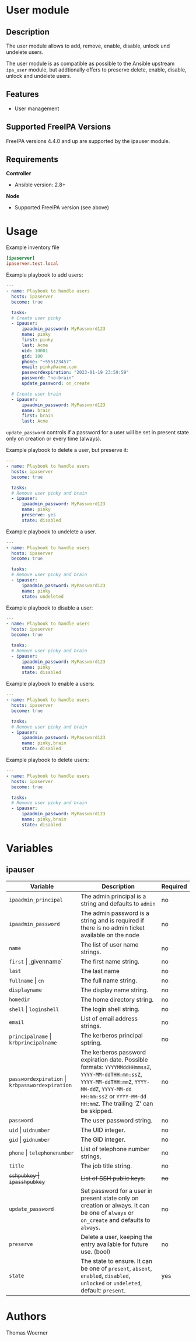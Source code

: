 User module
===========

Description
-----------

The user module allows to add, remove, enable, disable, unlock und undelete users.

The user module is as compatible as possible to the Ansible upstream `ipa_user` module, but addtionally offers to preserve delete, enable, disable, unlock and undelete users.


Features
--------
* User management


Supported FreeIPA Versions
--------------------------

FreeIPA versions 4.4.0 and up are supported by the ipauser module.


Requirements
------------

**Controller**
* Ansible version: 2.8+

**Node**
* Supported FreeIPA version (see above)


Usage
=====

Example inventory file

```ini
[ipaserver]
ipaserver.test.local
```


Example playbook to add users:

```yaml
---
- name: Playbook to handle users
  hosts: ipaserver
  become: true

  tasks:
  # Create user pinky
  - ipauser:
      ipaadmin_password: MyPassword123
      name: pinky
      first: pinky
      last: Acme
      uid: 10001
      gid: 100
      phone: "+555123457"
      email: pinky@acme.com
      passwordexpiration: "2023-01-19 23:59:59"
      password: "no-brain"
      update_password: on_create

  # Create user brain
  - ipauser:
      ipaadmin_password: MyPassword123
      name: brain
      first: brain
      last: Acme
```
`update_password` controls if a password for a user will be set in present state only on creation or every time (always).


Example playbook to delete a user, but preserve it:

```yaml
---
- name: Playbook to handle users
  hosts: ipaserver
  become: true

  tasks:
  # Remove user pinky and brain
  - ipauser:
      ipaadmin_password: MyPassword123
      name: pinky
      preserve: yes
      state: disabled
```


Example playbook to undelete a user.

```yaml
---
- name: Playbook to handle users
  hosts: ipaserver
  become: true

  tasks:
  # Remove user pinky and brain
  - ipauser:
      ipaadmin_password: MyPassword123
      name: pinky
      state: undeleted
```


Example playbook to disable a user:

```yaml
---
- name: Playbook to handle users
  hosts: ipaserver
  become: true

  tasks:
  # Remove user pinky and brain
  - ipauser:
      ipaadmin_password: MyPassword123
      name: pinky
      state: disabled
```


Example playbook to enable a users:

```yaml
---
- name: Playbook to handle users
  hosts: ipaserver
  become: true

  tasks:
  # Remove user pinky and brain
  - ipauser:
      ipaadmin_password: MyPassword123
      name: pinky,brain
      state: disabled
```


Example playbook to delete users:

```yaml
---
- name: Playbook to handle users
  hosts: ipaserver
  become: true

  tasks:
  # Remove user pinky and brain
  - ipauser:
      ipaadmin_password: MyPassword123
      name: pinky,brain
      state: disabled
```


Variables
=========

ipauser
-------

Variable | Description | Required
-------- | ----------- | --------
`ipaadmin_principal` | The admin principal is a string and defaults to `admin` | no
`ipaadmin_password` | The admin password is a string and is required if there is no admin ticket available on the node | no
`name` | The list of user name strings. | no
`first` \| ¸givenname` | The first name string. | no
`last` | The last name | no
`fullname` \| `cn` | The full name string. | no
`displayname` | The display name string. | no
`homedir` | The home directory string. | no
`shell` \| `loginshell` | The login shell string. | no
`email` | List of email address strings. | no
`principalname` \| `krbprincipalname` | The kerberos principal sptring. | no
`passwordexpiration` \| `krbpasswordexpiration` | The kerberos password expiration date. Possible formats: `YYYYMMddHHmmssZ`, `YYYY-MM-ddTHH:mm:ssZ`, `YYYY-MM-ddTHH:mmZ`, `YYYY-MM-ddZ`, `YYYY-MM-dd HH:mm:ssZ` or `YYYY-MM-dd HH:mmZ`. The trailing 'Z' can be skipped. | no
`password` | The user password string. | no
`uid` \| `uidnumber` | The UID integer. | no
`gid` \| `gidnumber` | The GID integer. | no
`phone` \| `telephonenumber` | List of telephone number strings, | no
`title` | The job title string. | no
~~`sshpubkey` \| `ipasshpubkey`~~ | ~~List of SSH public keys.~~ | ~~no~~
`update_password` | Set password for a user in present state only on creation or always. It can be one of `always` or `on_create` and defaults to `always`. | no
`preserve` | Delete a user, keeping the entry available for future use. (bool)  | no
`state` | The state to ensure. It can be one of `present`, `absent`, `enabled`, `disabled`, `unlocked` or `undeleted`, default: `present`. | yes


Authors
=======

Thomas Woerner
